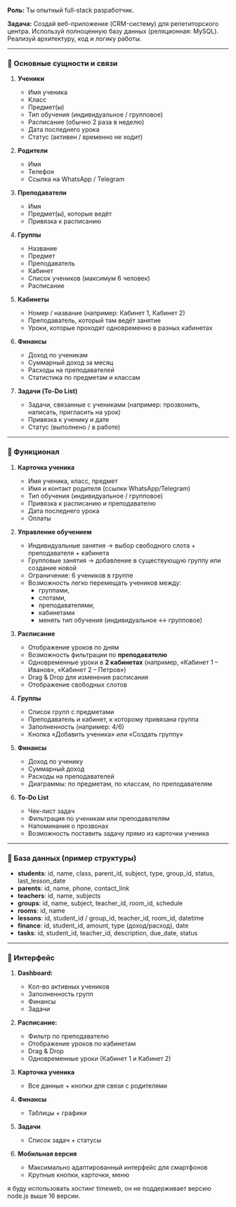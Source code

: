 **Роль:** Ты опытный full-stack разработчик.

**Задача:** Создай веб-приложение (CRM-систему) для репетиторского центра. Используй полноценную базу данных (реляционная: MySQL). Реализуй архитектуру, код и логику работы.

---

### 📌 Основные сущности и связи

1. **Ученики**
    - Имя ученика
    - Класс
    - Предмет(ы)
    - Тип обучения (индивидуальное / групповое)
    - Расписание (обычно 2 раза в неделю)
    - Дата последнего урока
    - Статус (активен / временно не ходит)

2. **Родители**
    - Имя
    - Телефон
    - Ссылка на WhatsApp / Telegram

3. **Преподаватели**
    - Имя
    - Предмет(ы), которые ведёт
    - Привязка к расписанию

4. **Группы**
    - Название
    - Предмет
    - Преподаватель
    - Кабинет
    - Список учеников (максимум 6 человек)
    - Расписание

5. **Кабинеты**
    - Номер / название (например: Кабинет 1, Кабинет 2)
    - Преподаватель, который там ведёт занятие
    - Уроки, которые проходят одновременно в разных кабинетах

6. **Финансы**
    - Доход по ученикам
    - Суммарный доход за месяц
    - Расходы на преподавателей
    - Статистика по предметам и классам

7. **Задачи (To-Do List)**
    - Задачи, связанные с учениками (например: прозвонить, написать, пригласить на урок)
    - Привязка к ученику и дате
    - Статус (выполнено / в работе)


---

### 📌 Функционал

1. **Карточка ученика**
    - Имя ученика, класс, предмет
    - Имя и контакт родителя (ссылки WhatsApp/Telegram)
    - Тип обучения (индивидуальное / групповое)
    - Привязка к расписанию и преподавателю
    - Дата последнего урока
    - Оплаты

2. **Управление обучением**
    - Индивидуальные занятия → выбор свободного слота + преподавателя + кабинета
    - Групповые занятия → добавление в существующую группу или создание новой
    - Ограничение: 6 учеников в группе
    - Возможность легко перемещать учеников между:
        - группами,
        - слотами,
        - преподавателями,
        - кабинетами
        - менять тип обучения (индивидуальное ↔ групповое)

3. **Расписание**
    - Отображение уроков по дням
    - Возможность фильтрации по **преподавателю**
    - Одновременные уроки в **2 кабинетах** (например, «Кабинет 1 – Иванов», «Кабинет 2 – Петров»)
    - Drag & Drop для изменения расписания
    - Отображение свободных слотов

4. **Группы**
    - Список групп с предметами
    - Преподаватель и кабинет, к которому привязана группа
    - Заполненность (например: 4/6)
    - Кнопка «Добавить ученика» или «Создать группу»

5. **Финансы**
    - Доход по ученику
    - Суммарный доход
    - Расходы на преподавателей
    - Диаграммы: по предметам, по классам, по преподавателям

6. **To-Do List**
    - Чек-лист задач
    - Фильтрация по ученикам или преподавателям
    - Напоминания о прозвонах
    - Возможность поставить задачу прямо из карточки ученика


---

### 📌 База данных (пример структуры)

- **students**: id, name, class, parent_id, subject, type, group_id, status, last_lesson_date
- **parents**: id, name, phone, contact_link
- **teachers**: id, name, subjects
- **groups**: id, name, subject, teacher_id, room_id, schedule
- **rooms**: id, name
- **lessons**: id, student_id / group_id, teacher_id, room_id, datetime
- **finance**: id, student_id, amount, type (доход/расход), date
- **tasks**: id, student_id, teacher_id, description, due_date, status

---

### 📌 Интерфейс

1. **Dashboard:**
    - Кол-во активных учеников
    - Заполненность групп
    - Финансы
    - Задачи

2. **Расписание:**
    - Фильтр по преподавателю
    - Отображение уроков по кабинетам
    - Drag & Drop
    - Одновременные уроки (Кабинет 1 и Кабинет 2)

3. **Карточка ученика**
    - Все данные + кнопки для связи с родителями

4. **Финансы**
    - Таблицы + графики

5. **Задачи**
    - Список задач + статусы

6. **Мобильная версия**
    - Максимально адаптированный интерфейс для смартфонов
    - Крупные кнопки, карточки, меню


я буду использовать хостинг timeweb, он не поддерживает версию node.js выше 16 версии.